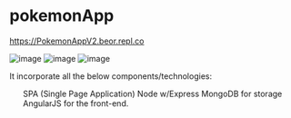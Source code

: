 # pokemonApp 
https://PokemonAppV2.beor.repl.co



![image](https://user-images.githubusercontent.com/51274827/222938011-97641fd0-b55e-453d-a7b1-48a24f983e1a.png)
![image](https://user-images.githubusercontent.com/51274827/222938047-003c1711-bb31-4bea-93fd-1fadc8f45464.png)
![image](https://user-images.githubusercontent.com/51274827/222938050-0d208ffc-e4c3-44d6-bbed-69d4ea18e5a1.png)

It incorporate all the below components/technologies:
<ul> SPA (Single Page Application)
Node w/Express
MongoDB for storage
AngularJS for the front-end.
